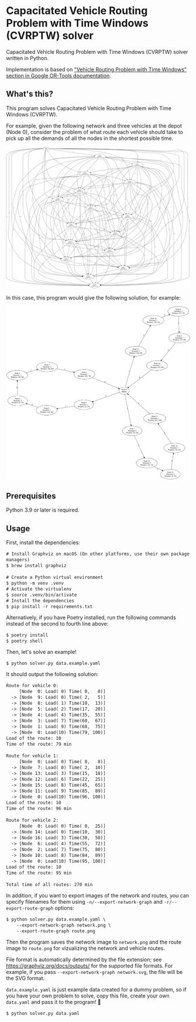 # Capacitated Vehicle Routing Problem with Time Windows (CVRPTW) solver

Capacitated Vehicle Routing Problem with Time Windows (CVRPTW) solver written in Python.

Implementation is based on
["Vehicle Routing Problem with Time Windows" section in Google OR-Tools documentation](https://developers.google.com/optimization/routing/cvrptw).


## What's this?

This program solves Capacitated Vehicle Routing Problem with Time Windows (CVRPTW).

For example, given the following network and three vehicles at the depot (Node 0),
consider the problem of what route each vehicle should take to pick up all the demands
of all the nodes in the shortest possible time.

![network](docs/network.svg)

In this case, this program would give the following solution, for example:

![route](docs/route.svg)


## Prerequisites

Python 3.9 or later is required.


## Usage

First, install the dependencies:

```shell
# Install Graphviz on macOS (On other platforms, use their own package managers)
$ brew install graphviz

# Create a Python virtual environment
$ python -m venv .venv
# Activate the virtualenv
$ source .venv/bin/activate
# Install the dependencies
$ pip install -r requirements.txt
```

Alternatively, if you have Poetry installed, run the following commands instead of the
second to fourth line above:

```shell
$ poetry install
$ poetry shell
```

Then, let's solve an example!

```shell
$ python solver.py data.example.yaml
```

It should output the following solution:

```
Route for vehicle 0:
     [Node  0: Load( 0) Time( 0,   0)]
  -> [Node  9: Load( 0) Time( 2,   5)]
  -> [Node  8: Load( 1) Time(10,  13)]
  -> [Node  5: Load( 2) Time(17,  20)]
  -> [Node  4: Load( 4) Time(35,  55)]
  -> [Node  3: Load( 7) Time(60,  67)]
  -> [Node  1: Load( 9) Time(68,  75)]
  -> [Node  0: Load(10) Time(79, 100)]
Load of the route: 10
Time of the route: 79 min

Route for vehicle 1:
     [Node  0: Load( 0) Time( 0,   8)]
  -> [Node  7: Load( 0) Time( 2,  10)]
  -> [Node 13: Load( 3) Time(15,  18)]
  -> [Node 12: Load( 6) Time(22,  25)]
  -> [Node 15: Load( 8) Time(45,  65)]
  -> [Node 11: Load( 9) Time(85,  89)]
  -> [Node  0: Load(10) Time(96, 100)]
Load of the route: 10
Time of the route: 96 min

Route for vehicle 2:
     [Node  0: Load( 0) Time( 0,  25)]
  -> [Node 14: Load( 0) Time(10,  30)]
  -> [Node 16: Load( 3) Time(30,  50)]
  -> [Node  6: Load( 4) Time(55,  72)]
  -> [Node  2: Load( 7) Time(75,  80)]
  -> [Node 10: Load( 8) Time(84,  89)]
  -> [Node  0: Load(10) Time(95, 100)]
Load of the route: 10
Time of the route: 95 min

Total time of all routes: 270 min
```

In addition, if you want to export images of the network and routes, you can specify
filenames for them using `-n/--export-network-graph` and `-r/--export-route-graph`
options:

```shell
$ python solver.py data.example.yaml \
    --export-network-graph network.png \
    --export-route-graph route.png
```

Then the program saves the network image to `network.png` and the route image to
`route.png` for vizualizing the network and vehicle routes.

File format is automatically determined by the file extension;
see https://graphviz.org/docs/outputs/ for the supported file formats.
For example, if you pass `--export-network-graph network.svg`,
the file will be the SVG format.

`data.example.yaml` is just example data created for a dummy problem,
so if you have your own problem to solve, copy this file, create your own `data.yaml`
and pass it to the program! 💪

```shell
$ python solver.py data.yaml
```
